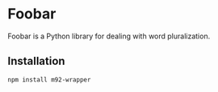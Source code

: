 # Foobar

Foobar is a Python library for dealing with word pluralization.

## Installation

```bash
npm install m92-wrapper
```
